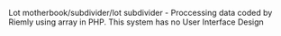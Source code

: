 Lot motherbook/subdivider/lot subdivider - Proccessing data coded by Riemly using array in PHP. This system has no User Interface Design

